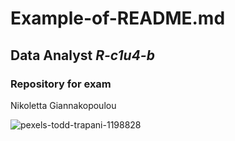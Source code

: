 # Example-of-README.md
## **Data Analyst _R-c1u4-b_**
### Repository for exam

Nikoletta Giannakopoulou

![pexels-todd-trapani-1198828](https://github.com/Nicole-Gianna/Example-of-README.md/assets/156697913/18094d5a-0f12-46ab-b6dc-628cb5a1b48b)
